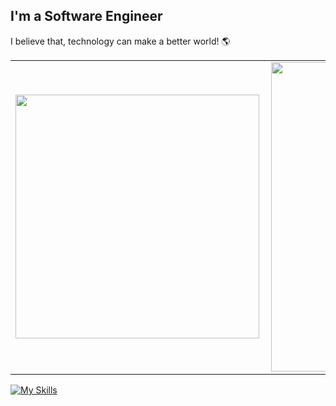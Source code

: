 ## I'm a Software Engineer

I believe that, technology can make a better world! 🌎

<center>
<table>
    <tr>
        <td><img width="390px" align="left" src="https://github-readme-stats.vercel.app/api/top-langs/?username=fhilipemonteiro&hide=html&layout=compact&theme=buefy" /></td>
        <td><img width="495px" align="left" src="https://github-readme-stats.vercel.app/api?username=fhilipemonteiro&theme=buefy"/></td>
    </tr>   
</table>
</center>

[![My Skills](https://skillicons.dev/icons?i=aws,docker,kubernetes,kafka,nodejs,nestjs,react,vue,ts,js)](https://skillicons.dev)
